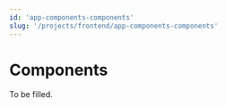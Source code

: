 ```yaml
---
id: 'app-components-components'
slug: '/projects/frontend/app-components-components'
---
```


# Components

To be filled.

